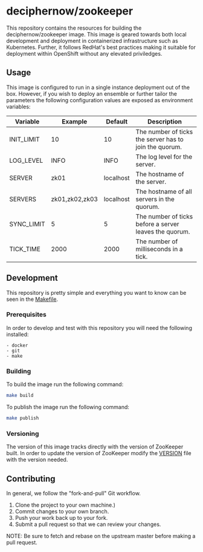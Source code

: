 # deciphernow/zookeeper

This repository contains the resources for building the deciphernow/zookeeper image. This image is geared towards both local development and deployment in containerized infrastructure such as Kubernetes.  Further, it follows RedHat's best practices making it suitable for deployment within OpenShift without any elevated priviledges.

## Usage

This image is configured to run in a single instance deployment out of the box. However, if you wish to deploy an ensemble or further tailor the parameters the following configuration values are exposed as environment variables:

| Variable   | Example        | Default   | Description                                            |
|------------|----------------|-----------|--------------------------------------------------------|
| INIT_LIMIT | 10             | 10        | The number of ticks the server has to join the quorum. |
| LOG_LEVEL  | INFO           | INFO      | The log level for the server.                          |
| SERVER     | zk01           | localhost | The hostname of the server.                            |
| SERVERS    | zk01,zk02,zk03 | localhost | The hostname of all servers in the quorum.             |
| SYNC_LIMIT | 5              | 5         | The number of ticks before a server leaves the quorum. |
| TICK_TIME  | 2000           | 2000      | The number of milliseconds in a tick.                  |   

## Development

This repository is pretty simple and everything you want to know can be seen in the [Makefile](./Makefile).

### Prerequisites

In order to develop and test with this repository you will need the following installed:

    - docker
    - git
    - make

### Building

To build the image run the following command:

```sh
make build
```

To publish the image run the following command:

```sh
make publish
```

### Versioning

The version of this image tracks directly with the version of ZooKeeper built.  In order to update the version of ZooKeeper modify the [VERSION](./VERSION) file with the version needed. 

## Contributing

In general, we follow the "fork-and-pull" Git workflow.

1. Clone the project to your own machine.)
1. Commit changes to your own branch.
1. Push your work back up to your fork.
1. Submit a pull request so that we can review your changes.

NOTE: Be sure to fetch and rebase on the upstream master before making a pull request.

